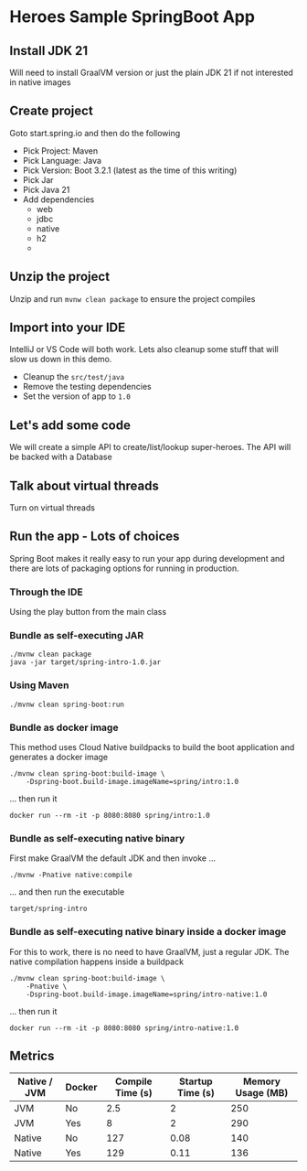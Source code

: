 # Heroes Sample SpringBoot App


## Install JDK 21

Will need to install GraalVM version or just the plain JDK 21 if not interested in native images

## Create project

Goto start.spring.io and then do the following
- Pick Project: Maven
- Pick Language: Java
- Pick Version: Boot 3.2.1 (latest as the time of this writing)
- Pick Jar
- Pick Java 21
- Add dependencies
    - web
    - jdbc
    - native
    - h2
    - 
## Unzip the project
Unzip and run `mvnw clean package` to ensure the project compiles

## Import into your IDE
IntelliJ or VS Code will both work. Lets also cleanup some stuff that will slow us down in this demo.

- Cleanup the `src/test/java`
- Remove the testing dependencies
- Set the version of app to `1.0`

## Let's add some code

We will create a simple API to create/list/lookup super-heroes. The API will be backed with a Database 

## Talk about virtual threads

Turn on virtual threads

## Run the app - Lots of choices

Spring Boot makes it really easy to run your app during development and there are lots of packaging options for running in production.

### Through the IDE

Using the play button from the main class

### Bundle as self-executing JAR

```
./mvnw clean package
java -jar target/spring-intro-1.0.jar
```

### Using Maven

```
./mvnw clean spring-boot:run
```

### Bundle as docker image

This method uses Cloud Native buildpacks to build the boot application and generates a docker image

```
./mvnw clean spring-boot:build-image \
    -Dspring-boot.build-image.imageName=spring/intro:1.0
```

... then run it

```
docker run --rm -it -p 8080:8080 spring/intro:1.0
```

### Bundle as self-executing native binary

First make GraalVM the default JDK and then invoke ...

```
./mvnw -Pnative native:compile
```

... and then run the executable

```
target/spring-intro
```

### Bundle as self-executing native binary inside a docker image

For this to work, there is no need to have GraalVM, just a regular JDK. The native compilation happens inside a buildpack

```
./mvnw clean spring-boot:build-image \
    -Pnative \
    -Dspring-boot.build-image.imageName=spring/intro-native:1.0
```

... then run it

```
docker run --rm -it -p 8080:8080 spring/intro-native:1.0
```

## Metrics

| Native / JVM | Docker | Compile Time (s) | Startup Time (s) | Memory Usage (MB) |
| --------- | --------- | --------- | ---------- | --------- |
| JVM | No | 2.5 | 2 | 250 |
| JVM | Yes | 8 | 2 | 290 |
| Native | No | 127 | 0.08 | 140 |
| Native | Yes | 129 | 0.11 | 136 |
